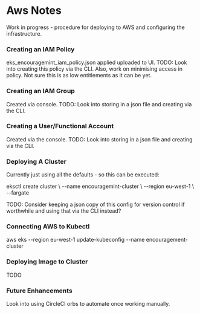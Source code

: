 <h1>Aws Notes</h1>
<p>Work in progress - procedure for deploying to AWS and configuring the infrastructure.</p>

<h3>Creating an IAM Policy</h3>
<p>eks_encouragemint_iam_policy.json applied uploaded to UI. TODO: Look into creating this policy via the CLI. Also, 
work on minimising access in policy. Not sure this is as low entitlements as it can be yet.</p>

<h3>Creating an IAM Group</h3>
<p>Created via console. TODO: Look into storing in a json file and creating via the CLI.</p>

<h3>Creating a User/Functional Account</h3>
<p>Created via the console. TODO: Look into storing in a json file and creating via the CLI.</p>

<h3>Deploying A Cluster</h3>
<p>Currently just using all the defaults - so this can be executed:</p>

<p>eksctl create cluster \
--name encouragemint-cluster \
--region eu-west-1 \
--fargate</p>

<p>TODO: Consider keeping a json copy of this config for version control if worthwhile and using that via the CLI 
instead?</p>

<h3>Connecting AWS to Kubectl</h3>
<p>aws eks --region eu-west-1 update-kubeconfig --name encouragement-cluster</p>

<h3>Deploying Image to Cluster</h3>
TODO

<h3>Future Enhancements</h3>
Look into using CircleCI orbs to automate once working manually.